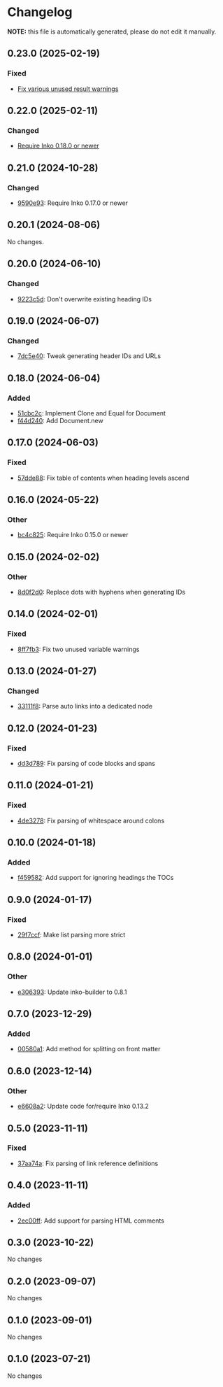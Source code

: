 # Changelog

**NOTE:** this file is automatically generated, please do not edit it manually.

## 0.23.0 (2025-02-19)

### Fixed

- [Fix various unused result warnings](https://github.com/yorickpeterse/inko-markdown/commit/38b9a4c53fafc1bfcf9729f0588bb034e262a0a2)

## 0.22.0 (2025-02-11)

### Changed

- [Require Inko 0.18.0 or newer](https://github.com/yorickpeterse/inko-markdown/commit/fc32df4de21d1abcf33f20e8eb502b4d13722fee)

## 0.21.0 (2024-10-28)

### Changed

- [9590e93](https://github.com/yorickpeterse/inko-markdown/commit/9590e935d3a959e0ab4d53ee5bfe916d6cc61393): Require Inko 0.17.0 or newer

## 0.20.1 (2024-08-06)

No changes.

## 0.20.0 (2024-06-10)

### Changed

- [9223c5d](https://github.com/yorickpeterse/inko-markdown/commit/9223c5d62617f9c9f8ad3a88116553bf011e01c8): Don't overwrite existing heading IDs

## 0.19.0 (2024-06-07)

### Changed

- [7dc5e40](https://github.com/yorickpeterse/inko-markdown/commit/7dc5e40e81264e1bc75871674a1a0115a989ad0e): Tweak generating header IDs and URLs

## 0.18.0 (2024-06-04)

### Added

- [51cbc2c](https://github.com/yorickpeterse/inko-markdown/commit/51cbc2c485b99b85594f4db6792a7f70774dfbfd): Implement Clone and Equal for Document
- [f44d240](https://github.com/yorickpeterse/inko-markdown/commit/f44d24025b6a3577c95935f485fe310391452d90): Add Document.new

## 0.17.0 (2024-06-03)

### Fixed

- [57dde88](https://github.com/yorickpeterse/inko-markdown/commit/57dde8815391a4e74478d0264cfd4bc03e958d16): Fix table of contents when heading levels ascend

## 0.16.0 (2024-05-22)

### Other

- [bc4c825](https://github.com/yorickpeterse/inko-markdown/commit/bc4c8255bab47b096c3c751ddc62378bcbba9980): Require Inko 0.15.0 or newer

## 0.15.0 (2024-02-02)

### Other

- [8d0f2d0](https://github.com/yorickpeterse/inko-markdown/commit/8d0f2d028383d5a7d9c69b3aecfd86d19ff2421e): Replace dots with hyphens when generating IDs

## 0.14.0 (2024-02-01)

### Fixed

- [8ff7fb3](https://github.com/yorickpeterse/inko-markdown/commit/8ff7fb318bb23435fde6787df43cb4d8345c61d9): Fix two unused variable warnings

## 0.13.0 (2024-01-27)

### Changed

- [33111f8](https://github.com/yorickpeterse/inko-markdown/commit/33111f8f2abe278b785a7285aaf31d6ce8e891ea): Parse auto links into a dedicated node

## 0.12.0 (2024-01-23)

### Fixed

- [dd3d789](https://github.com/yorickpeterse/inko-markdown/commit/dd3d7892b20ee8594d0805535020f3294aa83612): Fix parsing of code blocks and spans

## 0.11.0 (2024-01-21)

### Fixed

- [4de3278](https://github.com/yorickpeterse/inko-markdown/commit/4de3278dd1789581aa530307b0b1f565cdcc6e89): Fix parsing of whitespace around colons

## 0.10.0 (2024-01-18)

### Added

- [f459582](https://github.com/yorickpeterse/inko-markdown/commit/f459582820166404b164755abbb6fc2cfc038dfa): Add support for ignoring headings the TOCs

## 0.9.0 (2024-01-17)

### Fixed

- [29f7ccf](https://github.com/yorickpeterse/inko-markdown/commit/29f7ccfcce366b0cb63f105aedb79b8cf76d9eff): Make list parsing more strict

## 0.8.0 (2024-01-01)

### Other

- [e306393](https://github.com/yorickpeterse/inko-markdown/commit/e3063931fce42b5c458306c21cc72663c4bd9c8f): Update inko-builder to 0.8.1

## 0.7.0 (2023-12-29)

### Added

- [00580a1](https://github.com/yorickpeterse/inko-markdown/commit/00580a129169c5951b5da3c4f53ee3b4de63d32e): Add method for splitting on front matter

## 0.6.0 (2023-12-14)

### Other

- [e6608a2](https://github.com/yorickpeterse/inko-markdown/commit/e6608a286752f8b3cfd1afccaa4af1dd8cd6f5c9): Update code for/require Inko 0.13.2

## 0.5.0 (2023-11-11)

### Fixed

- [37aa74a](https://github.com/yorickpeterse/inko-markdown/commit/37aa74afa235789680cdbe182eacd2a909404f51): Fix parsing of link reference definitions

## 0.4.0 (2023-11-11)

### Added

- [2ec00ff](https://github.com/yorickpeterse/inko-markdown/commit/2ec00ff96bca3e8ab261b8ff8951189fcb08c47b): Add support for parsing HTML comments

## 0.3.0 (2023-10-22)

No changes

## 0.2.0 (2023-09-07)

No changes

## 0.1.0 (2023-09-01)

No changes

## 0.1.0 (2023-07-21)

No changes
